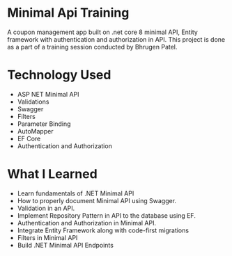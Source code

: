 # Minimal Api Training
A coupon management app built on .net core 8 minimal API, Entity framework with authentication and authorization in API. This project is done as a part of a training session conducted by Bhrugen Patel.

# Technology Used
- ASP NET Minimal API
- Validations
- Swagger
- Filters
- Parameter Binding
- AutoMapper
- EF Core
- Authentication and Authorization

# What I Learned
- Learn fundamentals of .NET Minimal API
- How to properly document Minimal API using Swagger.
- Validation in an API.
- Implement Repository Pattern in API to the database using EF.
- Authentication and Authorization in Minimal API.
- Integrate Entity Framework along with code-first migrations
- Filters in Minimal API
- Build .NET Minimal API Endpoints
